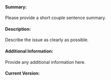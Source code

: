 #### Summary:
Please provide a short couple sentence summary.


#### Description:
Describe the issue as clearly as possible.


#### Additional Information:
Provide any additional information here.

#### Current Version:

